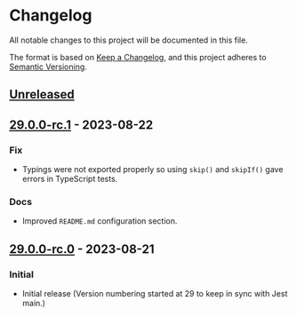# Changelog
All notable changes to this project will be documented in this file.

The format is based on [Keep a Changelog](https://keepachangelog.com/en/1.0.0/),
and this project adheres to [Semantic Versioning](https://semver.org/spec/v2.0.0.html).

## [Unreleased]

## [29.0.0-rc.1] - 2023-08-22
### Fix
- Typings were not exported properly so using `skip()` and `skipIf()` gave errors in TypeScript tests.

### Docs
- Improved `README.md` configuration section.


## [29.0.0-rc.0] - 2023-08-21
### Initial
- Initial release (Version numbering started at 29 to keep in sync with Jest main.)



[Unreleased]: https://github.com/BenceSzalai/vue-components-ide-helper/compare/29.0.0-rc.1...HEAD
[29.0.0-rc.1]: https://github.com/BenceSzalai/vue-components-ide-helper/compare/29.0.0-rc.0...29.0.0-rc.1
[29.0.0-rc.0]: https://github.com/BenceSzalai/vue-components-ide-helper/releases/tag/29.0.0-rc.0
